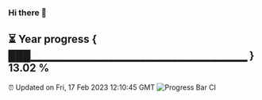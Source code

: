 ### Hi there 👋
⏳ Year progress { ███▁▁▁▁▁▁▁▁▁▁▁▁▁▁▁▁▁▁▁▁▁▁▁▁▁▁▁ } 13.02 %
---
⏰ Updated on Fri, 17 Feb 2023 12:10:45 GMT
![Progress Bar CI](https://github.com/Moyi321/Moyi321/workflows/Progress%20Bar%20CI/badge.svg)
